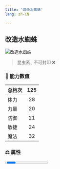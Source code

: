 ```yaml
---
title: '改造水蜘蛛'
lang: zh-CN

---
```


<RouterBack />

## 改造水蜘蛛

![改造水蜘蛛](https://user-images.githubusercontent.com/78347270/115956314-19d36200-a537-11eb-9146-f7981ea60219.gif) 

> 昆虫系 , 不可封印 :x:


### 💪 能力数值

| 总档次       | 125            |
| :----------- |:-------------:|
| 体力      | 28   <Stars :number="3" />  |
| 力量      | 20   <Stars :number="2" />  |
| 防御      | 21   <Stars :number="2" />  | 
| 敏捷      | 24  <Stars :number="2.5" />  | 
| 魔法      | 32  <Stars :number="3" />   | 


### ⚖️ 属性


<Progress earth :number="0" />

<Progress water :number="9" />

<Progress fire :number="1" />

<Progress wind :number="0" />

### ✨ 技能栏 <Strong>9个</Strong>

- 攻击
- 防御

### 👶 1级出现点

- 参考任务: :scroll: [宠物改造I](tasks/10)获取





